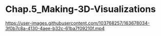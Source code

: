 # Chap.5_Making-3D-Visualizations

https://user-images.githubusercontent.com/103768257/163678034-3f0b7c8a-4130-4aee-b32c-61ba7f09210f.mp4

